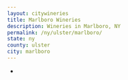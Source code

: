 ```yaml
---
layout: citywineries
title: Marlboro Wineries
description: Wineries in Marlboro, NY
permalink: /ny/ulster/marlboro/
state: ny
county: ulster
city: marlboro
---
```

-
